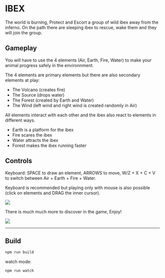 
IBEX
===

The world is burning, Protect and Escort a group of wild ibex away from the inferno.
On the path there are sleeping ibex to rescue, wake them and they will join the group.

Gameplay
---

You will have to use the 4 elements (Air, Earth, Fire, Water)
to make your animal progress safely in the environnment.

The 4 elements are primary elements but there are also secondary elements at play:
- The Volcano (creates fire)
- The Source (drops water)
- The Forest (created by Earth and Water)
- The Wind (left wind and right wind is created randomly in Air)

All elements interact with each other and the ibex also react to elements in different ways.

- Earth is a platform for the ibex
- Fire scares the ibex
- Water attracts the ibex
- Forest makes the ibex running faster

Controls
---

Keyboard: SPACE to draw an element, ARROWS to move, W/Z + X + C + V to switch between Air + Earth + Fire + Water.

Keyboard is recommended but playing only with mouse is also possible (click on elements and DRAG the inner cursor).

![](https://cloud.githubusercontent.com/assets/211411/4258739/b7a7b308-3ad8-11e4-92b6-bbacec535a1b.jpg)

There is much much more to discover in the game, Enjoy!

![](https://cloud.githubusercontent.com/assets/211411/4258694/1361f402-3ad8-11e4-8855-ab081e5ff642.png)

---

Build
---

```bash
npm run build
```

watch mode:
```bash
npm run watch
```
